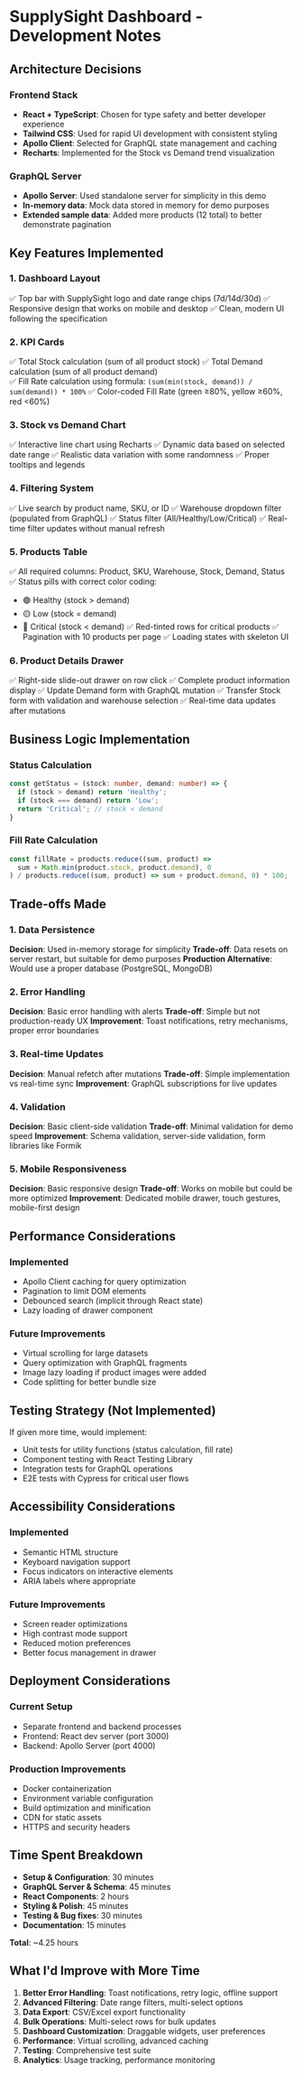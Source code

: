 # SupplySight Dashboard - Development Notes

## Architecture Decisions

### Frontend Stack
- **React + TypeScript**: Chosen for type safety and better developer experience
- **Tailwind CSS**: Used for rapid UI development with consistent styling
- **Apollo Client**: Selected for GraphQL state management and caching
- **Recharts**: Implemented for the Stock vs Demand trend visualization

### GraphQL Server
- **Apollo Server**: Used standalone server for simplicity in this demo
- **In-memory data**: Mock data stored in memory for demo purposes
- **Extended sample data**: Added more products (12 total) to better demonstrate pagination

## Key Features Implemented

### 1. Dashboard Layout
✅ Top bar with SupplySight logo and date range chips (7d/14d/30d)
✅ Responsive design that works on mobile and desktop
✅ Clean, modern UI following the specification

### 2. KPI Cards
✅ Total Stock calculation (sum of all product stock)
✅ Total Demand calculation (sum of all product demand)  
✅ Fill Rate calculation using formula: `(sum(min(stock, demand)) / sum(demand)) * 100%`
✅ Color-coded Fill Rate (green ≥80%, yellow ≥60%, red <60%)

### 3. Stock vs Demand Chart
✅ Interactive line chart using Recharts
✅ Dynamic data based on selected date range
✅ Realistic data variation with some randomness
✅ Proper tooltips and legends

### 4. Filtering System
✅ Live search by product name, SKU, or ID
✅ Warehouse dropdown filter (populated from GraphQL)
✅ Status filter (All/Healthy/Low/Critical)
✅ Real-time filter updates without manual refresh

### 5. Products Table
✅ All required columns: Product, SKU, Warehouse, Stock, Demand, Status
✅ Status pills with correct color coding:
  - 🟢 Healthy (stock > demand)
  - 🟡 Low (stock = demand)  
  - 🔴 Critical (stock < demand)
✅ Red-tinted rows for critical products
✅ Pagination with 10 products per page
✅ Loading states with skeleton UI

### 6. Product Details Drawer
✅ Right-side slide-out drawer on row click
✅ Complete product information display
✅ Update Demand form with GraphQL mutation
✅ Transfer Stock form with validation and warehouse selection
✅ Real-time data updates after mutations

## Business Logic Implementation

### Status Calculation
```typescript
const getStatus = (stock: number, demand: number) => {
  if (stock > demand) return 'Healthy';
  if (stock === demand) return 'Low';
  return 'Critical'; // stock < demand
}
```

### Fill Rate Calculation
```typescript
const fillRate = products.reduce((sum, product) => 
  sum + Math.min(product.stock, product.demand), 0
) / products.reduce((sum, product) => sum + product.demand, 0) * 100;
```

## Trade-offs Made

### 1. Data Persistence
**Decision**: Used in-memory storage for simplicity
**Trade-off**: Data resets on server restart, but suitable for demo purposes
**Production Alternative**: Would use a proper database (PostgreSQL, MongoDB)

### 2. Error Handling
**Decision**: Basic error handling with alerts
**Trade-off**: Simple but not production-ready UX
**Improvement**: Toast notifications, retry mechanisms, proper error boundaries

### 3. Real-time Updates  
**Decision**: Manual refetch after mutations
**Trade-off**: Simple implementation vs real-time sync
**Improvement**: GraphQL subscriptions for live updates

### 4. Validation
**Decision**: Basic client-side validation
**Trade-off**: Minimal validation for demo speed
**Improvement**: Schema validation, server-side validation, form libraries like Formik

### 5. Mobile Responsiveness
**Decision**: Basic responsive design
**Trade-off**: Works on mobile but could be more optimized
**Improvement**: Dedicated mobile drawer, touch gestures, mobile-first design

## Performance Considerations

### Implemented
- Apollo Client caching for query optimization
- Pagination to limit DOM elements
- Debounced search (implicit through React state)
- Lazy loading of drawer component

### Future Improvements
- Virtual scrolling for large datasets
- Query optimization with GraphQL fragments
- Image lazy loading if product images were added
- Code splitting for better bundle size

## Testing Strategy (Not Implemented)

If given more time, would implement:
- Unit tests for utility functions (status calculation, fill rate)
- Component testing with React Testing Library
- Integration tests for GraphQL operations
- E2E tests with Cypress for critical user flows

## Accessibility Considerations

### Implemented
- Semantic HTML structure
- Keyboard navigation support
- Focus indicators on interactive elements
- ARIA labels where appropriate

### Future Improvements
- Screen reader optimizations
- High contrast mode support
- Reduced motion preferences
- Better focus management in drawer

## Deployment Considerations

### Current Setup
- Separate frontend and backend processes
- Frontend: React dev server (port 3000)
- Backend: Apollo Server (port 4000)

### Production Improvements
- Docker containerization
- Environment variable configuration
- Build optimization and minification
- CDN for static assets
- HTTPS and security headers

## Time Spent Breakdown
- **Setup & Configuration**: 30 minutes
- **GraphQL Server & Schema**: 45 minutes  
- **React Components**: 2 hours
- **Styling & Polish**: 45 minutes
- **Testing & Bug fixes**: 30 minutes
- **Documentation**: 15 minutes

**Total**: ~4.25 hours

## What I'd Improve with More Time

1. **Better Error Handling**: Toast notifications, retry logic, offline support
2. **Advanced Filtering**: Date range filters, multi-select options
3. **Data Export**: CSV/Excel export functionality
4. **Bulk Operations**: Multi-select rows for bulk updates
5. **Dashboard Customization**: Draggable widgets, user preferences
6. **Performance**: Virtual scrolling, advanced caching
7. **Testing**: Comprehensive test suite
8. **Analytics**: Usage tracking, performance monitoring